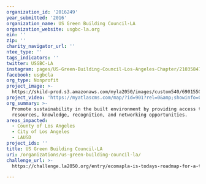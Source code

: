 ```yaml
---
organization_id: '2016249'
year_submitted: '2016'
organization_name: US Green Building Council-LA
organization_website: usgbc-la.org
ein: ''
zip: ''
charity_navigator_url: ''
ntee_type: ''
tags_indicators: ''
twitter: USGBC-LA
instagram: pages/US-Green-Building-Council-Los-Angeles-Chapter/210358478899
facebook: usgbcla
org_type: Nonprofit
project_image: >-
  https://skild-prod.s3.amazonaws.com/myla2050/images/custom540/6901550005741-team91.png
project_video: 'https://myatlascms.com/map/?id=901?rel=0&amp;showinfo=0'
org_summary: >-
  Promote sustainability in the built environment by providing access to
  resources, knowledge, recognition, and networking opportunities.
areas_impacted:
  - County of Los Angeles
  - City of Los Angeles
  - LAUSD
project_ids: ''
title: US Green Building Council-LA
uri: /organizations/us-green-building-council-la/
challenge_url: >-
  https://challenge.la2050.org/entry/ecomapla-is-todays-roadmap-for-a-tomorrow-that-is-social-economic-and-environmental-sustainable

---
```


